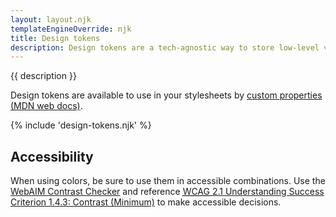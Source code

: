 ```yaml
---
layout: layout.njk
templateEngineOverride: njk
title: Design tokens
description: Design tokens are a tech-agnostic way to store low-level values and then use them to create the styles for your website. Use tokens instead of hard coded values to ensure a scalable, consistent, and sustainable system.
---
```


<p>{{ description }}</p>

<p>Design tokens are available to use in your stylesheets by <a href="https://developer.mozilla.org/en-US/docs/Web/CSS/--*">custom properties (MDN web docs)</a>.</p>

{% include 'design-tokens.njk' %}

<h2 id="accessibility">Accessibility</h2>

<p>When using colors, be sure to use them in accessible combinations. Use the <a href="https://webaim.org/resources/contrastchecker/">WebAIM Contrast Checker</a> and  reference <a href="https://www.w3.org/WAI/WCAG21/Understanding/contrast-minimum.html"><abbr title="Web Content Accessibility Guidelines">WCAG</abbr> 2.1 Understanding Success Criterion 1.4.3: Contrast (Minimum)</a> to make accessible decisions.</p>
